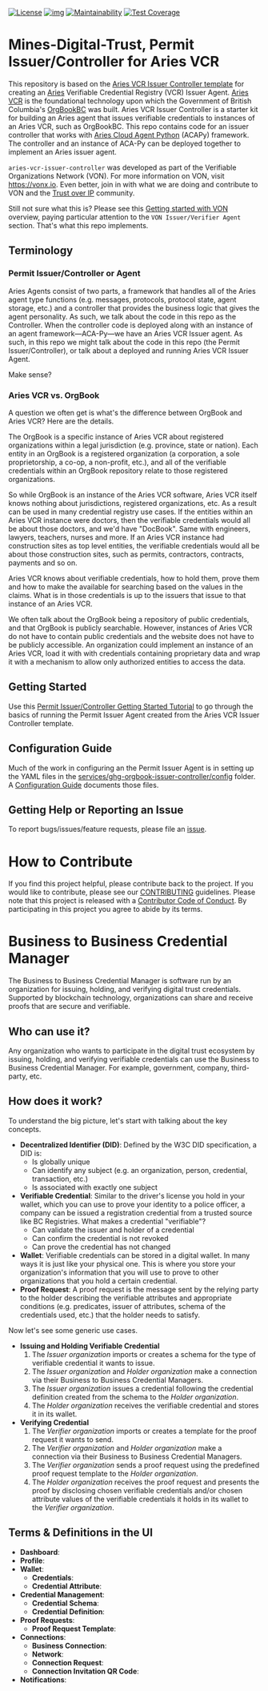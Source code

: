 [![License](https://img.shields.io/badge/License-Apache%202.0-blue.svg)](LICENSE)
[![img](https://img.shields.io/badge/Lifecycle-Experimental-339999)](https://github.com/bcgov/repomountie/blob/master/doc/lifecycle-badges.md)
[![Maintainability](https://api.codeclimate.com/v1/badges/1f62bd5e189348d05432/maintainability)](https://codeclimate.com/github/bcgov/mines-digital-trust/maintainability)
[![Test Coverage](https://api.codeclimate.com/v1/badges/1f62bd5e189348d05432/test_coverage)](https://codeclimate.com/github/bcgov/mines-digital-trust/test_coverage)

# Mines-Digital-Trust, Permit Issuer/Controller for Aries VCR

This repository is based on the [Aries VCR Issuer Controller template](https://github.com/bcgov/aries-vcr-issuer-controller) for creating an [Aries](https://www.hyperledger.org/use/ARIES) Verifiable Credential Registry (VCR) Issuer Agent. [Aries VCR](https://github.com/bcgov/aries-vcr) is the foundational technology upon which the Government of British Columbia's [OrgBookBC](https://orgabook.gov.bc.ca) was built. Aries VCR Issuer Controller is a starter kit for building an Aries agent that issues verifiable credentials to instances of an Aries VCR, such as OrgBookBC. This repo contains code for an issuer controller that works with [Aries Cloud Agent Python](https://github.com/hyperledger/aries-cloudagent-python) (ACAPy) framework. The controller and an instance of ACA-Py can be deployed together to implement an Aries issuer agent.

`aries-vcr-issuer-controller` was developed as part of the Verifiable Organizations Network (VON). For more information on VON, visit https://vonx.io.  Even better, join in with what we are doing and contribute to VON and the [Trust over IP](trustoverip.org) community.

Still not sure what this is? Please see this [Getting started with VON](https://vonx.io/getting_started/get-started/) overview, paying particular attention to the `VON Issuer/Verifier Agent` section. That's what this repo implements.

## Terminology

### Permit Issuer/Controller or Agent

Aries Agents consist of two parts, a framework that handles all of the Aries agent type functions (e.g. messages, protocols, protocol state, agent storage, etc.) and a controller that provides the business logic that gives the agent personality. As such, we talk about the code in this repo as the Controller. When the controller code is deployed along with an instance of an agent framework&mdash;ACA-Py&mdash;we have an Aries VCR Issuer agent.  As such, in this repo we might talk about the code in this repo (the Permit Issuer/Controller), or talk about a deployed and running Aries VCR Issuer Agent.

Make sense?

### Aries VCR vs. OrgBook

A question we often get is what's the difference between OrgBook and Aries VCR? Here are the details.

The OrgBook is a specific instance of Aries VCR about registered organizations within a legal jurisdiction (e.g. province, state or nation). Each entity in an OrgBook is a registered organization (a corporation, a sole proprietorship, a co-op, a non-profit, etc.), and all of the verifiable credentials within an OrgBook repository relate to those registered organizations.

So while OrgBook is an instance of the Aries VCR software, Aries VCR itself knows nothing about jurisdictions, registered organizations, etc. As a result can be used in many credential registry use cases. If the entities within an Aries VCR instance were doctors, then the verifiable credentials would all be about those doctors, and we'd have "DocBook". Same with engineers, lawyers, teachers, nurses and more. If an Aries VCR instance had construction sites as top level entities, the verifiable credentials would all be about those construction sites, such as permits, contractors, contracts, payments and so on.

Aries VCR knows about verifiable credentials, how to hold them, prove them and how to make the available for searching based on the values in the claims. What is in those credentials is up to the issuers that issue to that instance of an Aries VCR.

We often talk about the OrgBook being a repository of public credentials, and that OrgBook is publicly searchable. However, instances of Aries VCR do not have to contain public credentials and the website does not have to be publicly accessible. An organization could implement an instance of an Aries VCR, load it with with credentials containing proprietary data and wrap it with a mechanism to allow only authorized entities to access the data.

## Getting Started

Use this [Permit Issuer/Controller Getting Started Tutorial](GettingStartedTutorial.md) to go through the basics of running the Permit Issuer Agent created from the Aries VCR Issuer Controller template.

## Configuration Guide

Much of the work in configuring an the Permit Issuer Agent is in setting up the YAML files in the [services/ghg-orgbook-issuer-controller/config](services/ghg-orgbook-issuer-controller/config) folder. A [Configuration Guide](services/ghg-orgbook-issuer-controller/config/README.md) documents those files.

## Getting Help or Reporting an Issue

To report bugs/issues/feature requests, please file an [issue](../../issues).

# How to Contribute

If you find this project helpful, please contribute back to the project. If you would like to contribute, please see our [CONTRIBUTING](./CONTRIBUTING.md) guidelines. Please note that this project is released with a [Contributor Code of Conduct](./CODE_OF_CONDUCT.md). By participating in this project you agree to abide by its terms.

# Business to Business Credential Manager

The Business to Business Credential Manager is software run by an organization for issuing, holding, and verifying digital trust credentials. Supported by blockchain technology, organizations can share and receive proofs that are secure and verifiable.

## **Who can use it?**

Any organization who wants to participate in the digital trust ecosystem by issuing, holding, and verifying verifiable credentials can use the Business to Business Credential Manager. For example, government, company, third-party, etc.

## **How does it work?**

To understand the big picture, let's start with talking about the key concepts.

- **Decentralized Identifier (DID)**: Defined by the W3C DID specification, a DID is:
  - Is globally unique
  - Can identify any subject (e.g. an organization, person, credential, transaction, etc.)
  - Is associated with exactly one subject
- **Verifiable Credential**: Similar to the driver's license you hold in your wallet, which you can use to prove your identity to a police officer, a company can be issued a registration credential from a trusted source like BC Registries. What makes a credential "verifiable"?
  - Can validate the issuer and holder of a credential
  - Can confirm the credential is not revoked
  - Can prove the credential has not changed
- **Wallet**: Verifiable credentials can be stored in a digital wallet. In many ways it is just like your physical one. This is where you store your organization's information that you will use to prove to other organizations that you hold a certain credential.
- **Proof Request**: A proof request is the message sent by the relying party to the holder describing the verifiable attributes and appropriate conditions (e.g. predicates, issuer of attributes, schema of the credentials used, etc.) that the holder needs to satisfy.

Now let's see some generic use cases.

- **Issuing and Holding Verifiable Credential**
  1. The *Issuer organization* imports or creates  a schema for the type of verifiable credential it wants to issue.
  2. The *Issuer organization* and *Holder organization* make a connection via their Business to Business Credential Managers.
  3. The *Issuer organization* issues a credential following the credential definition created from the schema to the *Holder organization*.
  4. The *Holder organization* receives the verifiable credential and stores it in its wallet.
- **Verifying Credential**
  1. The *Verifier organization* imports or creates  a template for the proof request it wants to send.
  2. The *Verifier organization* and *Holder organization* make a connection via their Business to Business Credential Managers.
  3. The *Verifier organization* sends a proof request using the predefined proof request template to the *Holder organization*.
  4. The *Holder organization* receives the proof request and presents the proof by disclosing chosen verifiable credentials and/or chosen attribute values of the verifiable credentials it holds in its wallet to the *Verifier organization*.

## Terms & Definitions in the UI

- **Dashboard**:
- **Profile**:
- **Wallet**:
  - **Credentials**:
  - **Credential Attribute**:
- **Credential Management**:
  - **Credential Schema**:
  - **Credential Definition**:
- **Proof Requests**:
  - **Proof Request Template**:
- **Connections**:
  - **Business Connection**:
  - **Network**:
  - **Connection Request**:
  - **Connection Invitation QR Code**:
- **Notifications**:
